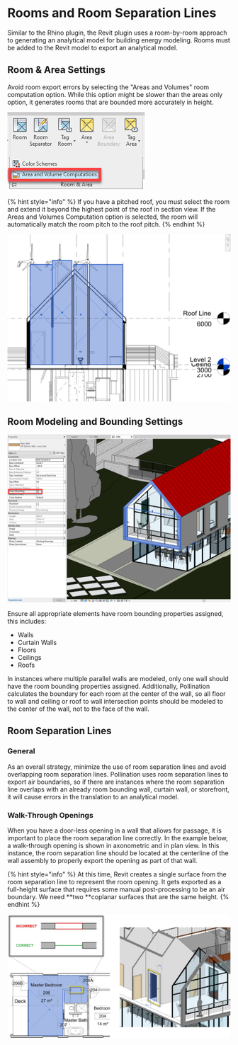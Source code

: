 # Rooms and Room Separation Lines

Similar to the Rhino plugin, the Revit plugin uses a room-by-room approach to generating an analytical model for building energy modeling. Rooms must be added to the Revit model to export an analytical model.&#x20;

## Room & Area Settings

Avoid room export errors by selecting the "Areas and Volumes" room computation option. While this option might be slower than the areas only option, it generates rooms that are bounded more accurately in height.&#x20;

![](<../../.gitbook/assets/image (136).png>)

{% hint style="info" %}
If you have a pitched roof, you must select the room and extend it beyond the highest point of the roof in section view. If the Areas and Volumes Computation option is selected, the room will automatically match the room pitch to the roof pitch.   &#x20;
{% endhint %}

![](../../.gitbook/assets/room-extension.gif)

## Room Modeling and Bounding Settings

![](<../../.gitbook/assets/image (133).png>)

Ensure all appropriate elements have room bounding properties assigned, this includes:&#x20;

* Walls
* Curtain Walls
* Floors
* Ceilings
* Roofs

In instances where multiple parallel walls are modeled, only one wall should have the room bounding properties assigned. Additionally, Pollination calculates the boundary for each room at the center of the wall, so all floor to wall and ceiling or roof to wall intersection points should be modeled to the center of the wall, not to the face of the wall.&#x20;

## Room Separation Lines

### General

As an overall strategy, minimize the use of room separation lines and avoid overlapping room separation lines. Pollination uses room separation lines to export air boundaries, so if there are instances where the room separation line overlaps with an already room bounding wall, curtain wall, or storefront, it will cause errors in the translation to an analytical model.&#x20;

### Walk-Through Openings&#x20;

When you have a door-less opening in a wall that allows for passage, it is important to place the room separation line correctly. In the example below, a walk-through opening is shown in axonometric and in plan view. In this instance, the room separation line should be located at the centerline of the wall assembly to properly export the opening as part of that wall.&#x20;

{% hint style="info" %}
At this time, Revit creates a single surface from the room separation line to represent the room opening. It gets exported as a full-height surface that requires some manual post-processing to be an air boundary. We need **two **coplanar surfaces that are the same height.  &#x20;
{% endhint %}

![At walk-through openings, located a room separation line at the center of the wall assembly.](../../.gitbook/assets/room-separation-lines.jpg)

